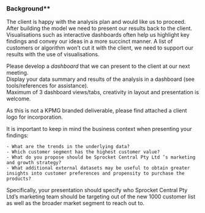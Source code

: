 ### Background**<br>

The client is happy with the analysis plan and would like us to proceed. After building the model we need to present our results back to the client. 
Visualisations such as interactive dashboards often help us highlight key findings and convey our ideas in a more succinct manner. 
A list of customers or algorithm won’t cut it with the client, we need to support our results with the use of visualisations.<br>

Please develop a _dashboard_ that we can present to the client at our next meeting.<br>
Display your data summary and results of the analysis in a dashboard (see tools/references for assistance).<br>
Maximum of 3 dashboard views/tabs, creativity in layout and presentation is welcome.  

As this is not a KPMG branded deliverable, please find attached a client logo for incorporation.


It is important to keep in mind the business context when presenting your findings:

    - What are the trends in the underlying data?
    - Which customer segment has the highest customer value?
    - What do you propose should be Sprocket Central Pty Ltd ’s marketing and growth strategy?
    - What additional external datasets may be useful to obtain greater insights into customer preferences and propensity to purchase the products?

Specifically, your presentation should specify who Sprocket Central Pty Ltd’s marketing team should be targeting out of the new 1000 customer list as well as the broader market segment to reach out to. 
